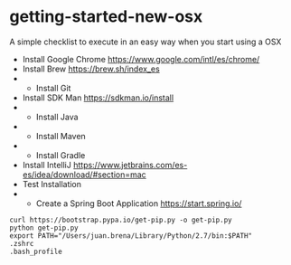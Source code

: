 # getting-started-new-osx

A simple checklist to execute in an easy way when you start using a OSX

- Install Google Chrome https://www.google.com/intl/es/chrome/
- Install Brew https://brew.sh/index_es
- - Install Git
- Install SDK Man https://sdkman.io/install
- - Install Java
- - Install Maven
- - Install Gradle
- Install IntelliJ https://www.jetbrains.com/es-es/idea/download/#section=mac
- Test Installation
- - Create a Spring Boot Application https://start.spring.io/

```
curl https://bootstrap.pypa.io/get-pip.py -o get-pip.py
python get-pip.py
export PATH="/Users/juan.brena/Library/Python/2.7/bin:$PATH"
.zshrc
.bash_profile
```
